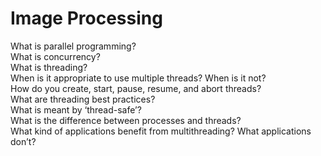 # Image Processing

What is parallel programming?\
What is concurrency?\
What is threading?\
When is it appropriate to use multiple threads? When is it not?\
How do you create, start, pause, resume, and abort threads?\
What are threading best practices?\
What is meant by ‘thread-safe’?\
What is the difference between processes and threads?\
What kind of applications benefit from multithreading? What applications don’t?
